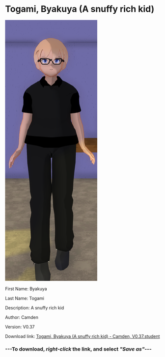 # Togami, Byakuya (A snuffy rich kid)

<img src = "https://raw.githubusercontent.com/Arbiter1223/Daigaku-Gurashi-Custom-Students/master/Students/Files/Togami%2C%20Byakuya%20(A%20snuffy%20rich%20kid).png">

First Name: Byakuya

Last Name: Togami

Description: A snuffy rich kid

Author: Camden

Version: V0.37

Download link: <a href="https://raw.githubusercontent.com/Arbiter1223/Daigaku-Gurashi-Custom-Students/master/Students/Files/Togami%2C%20Byakuya%20(A%20snuffy%20rich%20kid)%20-%20Camden%2C%20V0.37.student">Togami, Byakuya (A snuffy rich kid) - Camden, V0.37.student</a>

### ---**To download, _right-click_ the link, and select _"Save as"_**---
